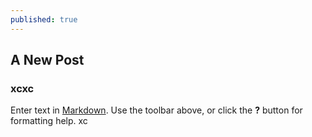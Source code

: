 ```yaml
---
published: true
---
```

## A New Post
### xcxc
Enter text in [Markdown](http://daringfireball.net/projects/markdown/). Use the toolbar above, or click the **?** button for formatting help.
xc
